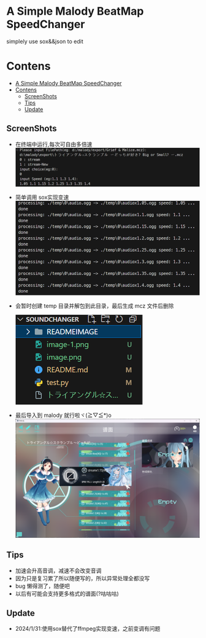 # A Simple Malody BeatMap SpeedChanger

simplely use sox&&json to edit

# Contens

- [A Simple Malody BeatMap SpeedChanger](#a-simple-malody-beatmap-speedchanger)
- [Contens](#contens)
  - [ScreenShots](#screenshots)
  - [Tips](#tips)
  - [Update](#update)

## ScreenShots

- 在终端中运行,每次可自由多倍速
  ![Alt text](image.png)
- 简单调用 sox实现变速
  ![Alt text](image-1.png)
- 会暂时创建 temp 目录并解包到此目录，最后生成 mcz 文件后删除

  ![Alt text](image-2.png)

- 最后导入到 malody 就行啦ヾ(≧▽≦\*)o
  ![Alt text](image-3.png)

## Tips

- 加速会升高音调，减速不会改变音调
- 因为只是复习累了所以随便写的，所以异常处理全都没写
- bug 懒得测了，随便吧
- 以后有可能会支持更多格式的谱面(?咕咕咕)
## Update

- 2024/1/31:使用sox替代了ffmpeg实现变速，之前变调有问题